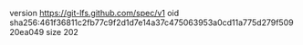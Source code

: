 version https://git-lfs.github.com/spec/v1
oid sha256:461f36811c2fb77c9f2d1d7e14a37c475063953a0cd11a775d279f50920ea049
size 202
